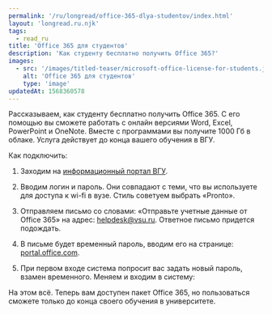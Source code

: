 ```yaml
---
permalink: '/ru/longread/office-365-dlya-studentov/index.html'
layout: 'longread.ru.njk'
tags:
  - read_ru
title: 'Office 365 для студентов'
description: 'Как студенту бесплатно получить Office 365?'
images:
  - src: '/images/titled-teaser/microsoft-office-license-for-students.jpg'
    alt: 'Office 365 для студентов'
    type: 'image'
updatedAt: 1568360578
---
```

Рассказываем, как студенту бесплатно получить Office 365. С его помощью вы cможете работать с онлайн версиями Word, Excel, PowerPoint и OneNote. Вместе с программами вы получите 1000 Гб в облаке. Услуга действует до конца вашего обучения в ВГУ.

Как подключить:

1. Заходим на [информационный портал ВГУ](https://info.vsu.ru/).

2. Вводим логин и пароль. Они совпадают с теми, что вы используете для доступа к wi-fi в вузе. Стиль советуем выбрать «Pronto».

3. Отправляем письмо со словами: ​«Отправьте учетные данные от Office 365» на адрес: [helpdesk@vsu.ru](mailto:helpdesk@vsu.ru). Ответное письмо придется подождать.

4. В письме будет временный пароль, вводим его на странице: [portal.office.com](http://portal.office.com).

5. При первом входе система попросит вас задать новый пароль, взамен временного. Меняем и входим в систему:


На этом всё. Теперь вам доступен пакет Office 365, но пользоваться сможете только до конца своего обучения в университете.
